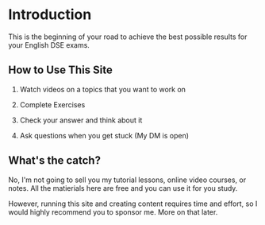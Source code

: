 # Introduction

This is the beginning of your road to achieve the best possible results for your English DSE exams.

## How to Use This Site

1. Watch videos on a topics that you want to work on

2. Complete Exercises

3. Check your answer and think about it

4. Ask questions when you get stuck (My DM is open)

## What's the catch?

No, I'm not going to sell you my tutorial lessons, online video courses, or notes. All the matierials here are free and you can use it for you study.

However, running this site and creating content requires time and effort, so I would highly recommend you to sponsor me. More on that later.
